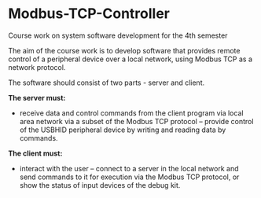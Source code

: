 # Modbus-TCP-Controller
Course work on system software development for the 4th semester

The aim of the course work is to develop software that provides remote control of a peripheral device over a local network, using Modbus TCP as a network protocol.

The software should consist of two parts - server and client.

**The server must:**
- receive data and control commands from the client program via
local area network via a subset of the Modbus TCP protocol
– provide control of the USBHID peripheral device by writing and reading data by commands.

**The client must:**
- interact with the user
– connect to a server in the local network and send commands to it for execution via the Modbus TCP protocol, or show the status of input devices of the debug kit.
